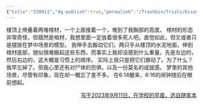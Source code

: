 ```yaml
---
{"title":"230911","dg-publish":true,"permalink":"/Trashbin/Trials/Essay20230911/","dgPassFrontmatter":true,"created":"","updated":""}
---
```


楼顶上倚叠着两堆棺材，一个上面接着一个，堆到了我胸部的高度。
棺材的形态非常奇怪，但既然是棺材，我想里面一定放着很多死人吧。直觉如此，但又或者只是摆放在梦中场景的模型。
我伸手去搬动它们，两只手从楼顶的水泥地面，伸到棺材底部，貌似很难搬起这些东西，而事实上我却没感到什么重量。先是左边的，然后右边的，这大概是习惯上的顺序。
实际上我只是把它们挪动了。为了什么？我早忘掉了。但我心里还有对尸体的恐惧，以及一份莫名的成就感。
梦里的其他场景，尽管有印象，现在却一概忘了差不多。
在6:14醒来，6:16的闹钟随后在眼前想起。

<p align="right"><u>写于2023年9月11日，在学校的早晨，选自随笔本</u></p>
